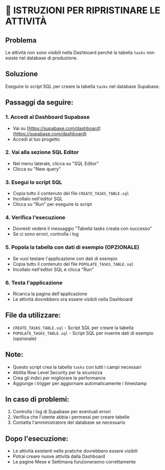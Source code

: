 # 🚨 ISTRUZIONI PER RIPRISTINARE LE ATTIVITÀ

## Problema
Le attività non sono visibili nella Dashboard perché la tabella `tasks` non esiste nel database di produzione.

## Soluzione
Eseguire lo script SQL per creare la tabella `tasks` nel database Supabase.

## Passaggi da seguire:

### 1. Accedi al Dashboard Supabase
- Vai su [https://supabase.com/dashboard](https://supabase.com/dashboard)
- Accedi al tuo progetto

### 2. Vai alla sezione SQL Editor
- Nel menu laterale, clicca su "SQL Editor"
- Clicca su "New query"

### 3. Esegui lo script SQL
- Copia tutto il contenuto del file `CREATE_TASKS_TABLE.sql`
- Incollalo nell'editor SQL
- Clicca su "Run" per eseguire lo script

### 4. Verifica l'esecuzione
- Dovresti vedere il messaggio "Tabella tasks creata con successo"
- Se ci sono errori, controlla i log

### 5. Popola la tabella con dati di esempio (OPZIONALE)
- Se vuoi testare l'applicazione con dati di esempio
- Copia tutto il contenuto del file `POPOLATE_TASKS_TABLE.sql`
- Incollalo nell'editor SQL e clicca "Run"

### 6. Testa l'applicazione
- Ricarica la pagina dell'applicazione
- Le attività dovrebbero ora essere visibili nella Dashboard

## File da utilizzare:
- `CREATE_TASKS_TABLE.sql` - Script SQL per creare la tabella
- `POPOLATE_TASKS_TABLE.sql` - Script SQL per inserire dati di esempio (opzionale)

## Note:
- Questo script crea la tabella `tasks` con tutti i campi necessari
- Abilita Row Level Security per la sicurezza
- Crea gli indici per migliorare le performance
- Aggiunge i trigger per aggiornare automaticamente i timestamp

## In caso di problemi:
1. Controlla i log di Supabase per eventuali errori
2. Verifica che l'utente abbia i permessi per creare tabelle
3. Contatta l'amministratore del database se necessario

## Dopo l'esecuzione:
- Le attività esistenti nelle pratiche dovrebbero essere visibili
- Potrai creare nuove attività dalla Dashboard
- Le pagine Mese e Settimana funzioneranno correttamente
